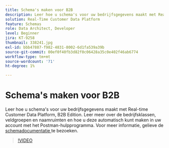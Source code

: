 ```yaml
---
title: Schema's maken voor B2B
description: Leer hoe u schema's voor uw bedrijfsgegevens maakt met Real-time Customer Data Platform, B2B Edition.
solution: Real-Time Customer Data Platform
feature: Schemas
role: Data Architect, Developer
level: Beginner
jira: KT-9258
thumbnail: 338241.jpg
exl-id: bbb47887-f982-4831-8002-6d1fa539a39b
source-git-commit: 00ef0f40fb3d82f0c06428a35c0e402f46ab6774
workflow-type: tm+mt
source-wordcount: '71'
ht-degree: 1%

---
```


# Schema&#39;s maken voor B2B

Leer hoe u schema&#39;s voor uw bedrijfsgegevens maakt met Real-time Customer Data Platform, B2B Edition. Leer meer over de bedrijfsklassen, veldgroepen en naamruimten en hoe u deze automatisch kunt maken in uw account met het Postman-hulpprogramma. Voor meer informatie, gelieve de [ schemadocumentatie ](https://experienceleague.adobe.com/docs/experience-platform/xdm/home.html?lang=nl) te bezoeken.

>[!VIDEO](https://video.tv.adobe.com/v/338241?learn=on)
